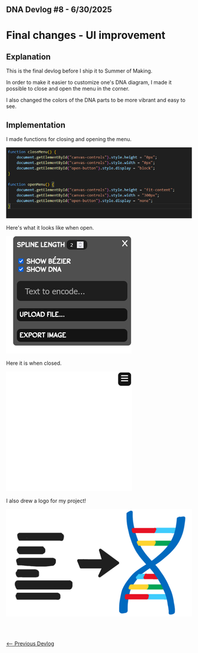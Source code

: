 ## DNA Devlog #8 - 6/30/2025
# Final changes - UI improvement

## Explanation

This is the final devlog before I ship it to Summer of Making.

In order to make it easier to customize one's DNA diagram, I made it possible to close and open the menu in the corner.

I also changed the colors of the DNA parts to be more vibrant and easy to see.

## Implementation

I made functions for closing and opening the menu.

![Functions](../devlog_media/DNA_devlog_8_functions.png)

Here's what it looks like when open.

![Open](../devlog_media/DNA_devlog_8_open.png)

Here it is when closed.

![Closed](../devlog_media/DNA_devlog_8_closed.png)

I also drew a logo for my project!

![Logo](../devlog_media/DNA-cryption.png)

<br>
<br>

[<-- Previous Devlog](DNA_DEVLOG_6.md)